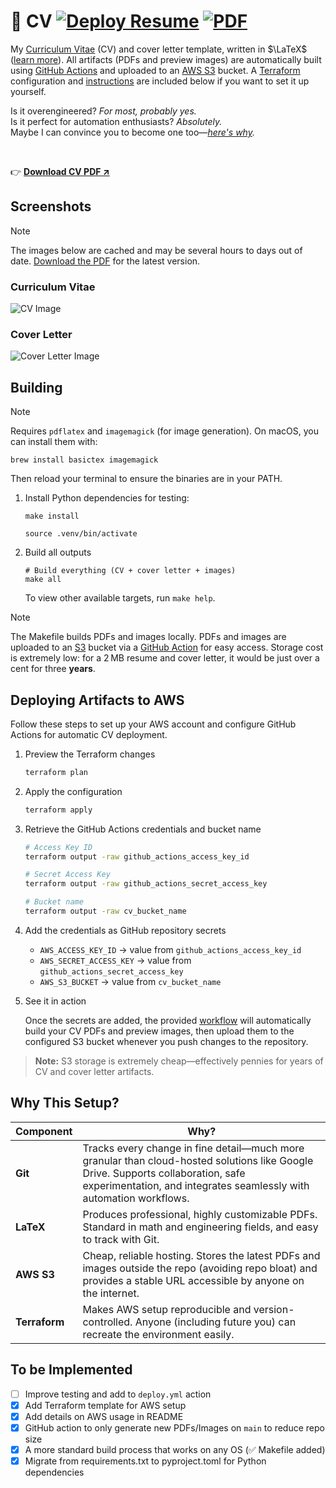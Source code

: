# 📄 CV [![Deploy Resume](https://github.com/da-luce/cv/actions/workflows/deploy.yml/badge.svg)](https://github.com/da-luce/cv/actions/workflows/deploy.yml) [![PDF](https://img.shields.io/badge/PDF-blue?style=flat)](https://dalton-cv-artifacts.s3.us-east-1.amazonaws.com/pdfs/dalton_luce_cv.pdf)

My [Curriculum Vitae](https://en.wikipedia.org/wiki/Curriculum_vitae) (CV) and cover letter template, written in $\LaTeX$ ([learn more](https://www.latex-project.org/)). All artifacts (PDFs and preview images) are automatically built using [GitHub Actions](https://github.com/features/actions) and uploaded to an [AWS S3](https://aws.amazon.com/s3/) bucket. A [Terraform](https://developer.hashicorp.com/terraform) configuration and [instructions](#deploying-artifacts-to-aws) are included below if you want to set it up yourself.

Is it overengineered? _For most, probably yes._ <br>
Is it perfect for automation enthusiasts? _Absolutely._ <br>
Maybe I can convince you to become one too—_[here's why](#why-this-setup)._

<br>

👉 **[Download CV PDF ↗](https://dalton-cv-artifacts.s3.us-east-1.amazonaws.com/pdfs/dalton_luce_cv.pdf)**

## Screenshots

> [!NOTE]
> The images below are cached and may be several hours to days out of date. [Download the PDF](https://dalton-cv-artifacts.s3.us-east-1.amazonaws.com/pdfs/dalton_luce_cv.pdf) for the latest version.

### Curriculum Vitae

![CV Image](https://dalton-cv-artifacts.s3.us-east-1.amazonaws.com/images/cv.png)

### Cover Letter

![Cover Letter Image](https://dalton-cv-artifacts.s3.us-east-1.amazonaws.com/images/cover_letter.png)

## Building

> [!NOTE]
> Requires `pdflatex` and `imagemagick` (for image generation). On macOS, you can install them with:
>
> ```shell
> brew install basictex imagemagick
> ```
>
> Then reload your terminal to ensure the binaries are in your PATH.

1. Install Python dependencies for testing:

    ```shell
    make install
    ```

    ```shell
    source .venv/bin/activate
    ````

2. Build all outputs

    ```shell
    # Build everything (CV + cover letter + images)
    make all
    ```

    To view other available targets, run `make help`.

> [!NOTE]
> The Makefile builds PDFs and images locally. PDFs and images are uploaded to an [S3](https://aws.amazon.com/s3/) bucket via a [GitHub Action](./.github/workflows/deploy.yml) for easy access.  Storage cost is extremely low: for a 2 MB resume and cover letter, it would be just over a cent for three **years**.

## Deploying Artifacts to AWS

Follow these steps to set up your AWS account and configure GitHub Actions for automatic CV deployment.

1. Preview the Terraform changes

    ```bash
    terraform plan
    ```

2. Apply the configuration

    ```bash
    terraform apply
    ```

3. Retrieve the GitHub Actions credentials and bucket name

    ```bash
    # Access Key ID
    terraform output -raw github_actions_access_key_id

    # Secret Access Key
    terraform output -raw github_actions_secret_access_key

    # Bucket name
    terraform output -raw cv_bucket_name
    ```

4. Add the credentials as GitHub repository secrets

   * `AWS_ACCESS_KEY_ID` → value from `github_actions_access_key_id`
   * `AWS_SECRET_ACCESS_KEY` → value from `github_actions_secret_access_key`
   * `AWS_S3_BUCKET` → value from `cv_bucket_name`

5. See it in action

   Once the secrets are added, the provided [workflow](./.github/workflows/deploy.yml) will automatically build your CV PDFs and preview images, then upload them to the configured S3 bucket whenever you push changes to the repository.

> **Note:** S3 storage is extremely cheap—effectively pennies for years of CV and cover letter artifacts.

## Why This Setup?

| Component     | Why?                                                                                                                                                                                                    |
| ------------- | ------------------------------------------------------------------------------------------------------------------------------------------------------------------------------------------------------- |
| **Git**       | Tracks every change in fine detail—much more granular than cloud-hosted solutions like Google Drive. Supports collaboration, safe experimentation, and integrates seamlessly with automation workflows. |
| **LaTeX**     | Produces professional, highly customizable PDFs. Standard in math and engineering fields, and easy to track with Git.                                                                                   |
| **AWS S3**    | Cheap, reliable hosting. Stores the latest PDFs and images outside the repo (avoiding repo bloat) and provides a stable URL accessible by anyone on the internet.                                       |
| **Terraform** | Makes AWS setup reproducible and version-controlled. Anyone (including future you) can recreate the environment easily.                                                                                 |

## To be Implemented

* [ ] Improve testing and add to `deploy.yml` action
* [x] Add Terraform template for AWS setup
* [x] Add details on AWS usage in README
* [x] GitHub action to only generate new PDFs/Images on `main` to reduce repo size
* [x] A more standard build process that works on any OS (✅ Makefile added)
* [x] Migrate from requirements.txt to pyproject.toml for Python dependencies
